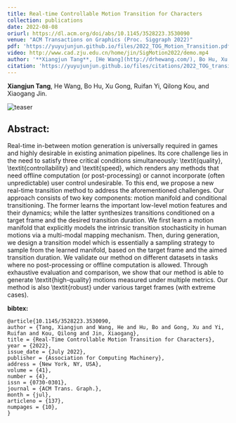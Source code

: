 ```yaml
---
title: Real-time Controllable Motion Transition for Characters
collection: publications
date: 2022-08-08
oriurl: https://dl.acm.org/doi/abs/10.1145/3528223.3530090
venue: "ACM Transactions on Graphics (Proc. Siggraph 2022)" 
pdf: 'https://yuyujunjun.github.io/files/2022_TOG_Motion_Transition.pdf'
video: http://www.cad.zju.edu.cn/home/jin/SigMotion2022/demo.mp4
author: '**Xiangjun Tang**, [He Wang](http://drhewang.com/), Bo Hu, Xu Gong, Ruifan Yi, Qilong Kou, [Xiaogang Jin](http://www.cad.zju.edu.cn/home/jin/).'
citation: 'https://yuyujunjun.github.io/files/citations/2022_TOG_transition.txt'
---
```




**Xiangjun Tang**, He Wang, Bo Hu, Xu Gong, Ruifan Yi, Qilong Kou, and Xiaogang Jin.

![teaser](https://yuyujunjun.github.io/images/2022TOG/teaser.png)

## Abstract:

Real-time in-between motion generation is universally required in games and highly desirable in existing animation pipelines. Its core challenge lies in the need to satisfy three critical conditions simultaneously: \textit{quality}, \textit{controllability} and \textit{speed}, which renders any methods that need offline computation (or post-processing) or cannot incorporate (often unpredictable) user control undesirable. To this end, we propose a new real-time transition method to address the aforementioned challenges. Our approach consists of two key components: motion manifold and conditional transitioning. The former learns the important low-level motion features and their dynamics; while the latter synthesizes transitions conditioned on a target frame and the desired transition duration. We first learn a motion manifold that explicitly models the intrinsic transition stochasticity in human motions via a multi-modal mapping mechanism. Then, during generation, we design a transition model which is essentially a sampling strategy to sample from the learned manifold, based on the target frame and the aimed transition duration. We validate our method on different datasets in tasks where no post-processing or offline computation is allowed. Through exhaustive evaluation and comparison, we show that our method is able to generate \textit{high-quality} motions measured under multiple metrics. Our method is also \textit{robust} under various target frames (with extreme cases). 

**bibtex:**

```
@article{10.1145/3528223.3530090,
author = {Tang, Xiangjun and Wang, He and Hu, Bo and Gong, Xu and Yi, Ruifan and Kou, Qilong and Jin, Xiaogang},
title = {Real-Time Controllable Motion Transition for Characters},
year = {2022},
issue_date = {July 2022},
publisher = {Association for Computing Machinery},
address = {New York, NY, USA},
volume = {41},
number = {4},
issn = {0730-0301},
journal = {ACM Trans. Graph.},
month = {jul},
articleno = {137},
numpages = {10},
}

```